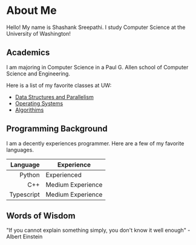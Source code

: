 # About Me

Hello! My name is Shashank Sreepathi. I study Computer Science at the University of Washington!


## Academics

I am majoring in Computer Science in a Paul G. Allen school of Computer Science and Engineering.

Here is a list of my favorite classes at UW:

- [Data Structures and Parallelism](https://courses.cs.washington.edu/courses/cse332/)
- [Operating Systems](https://courses.cs.washington.edu/courses/cse451/)
- [Algorithims](https://courses.cs.washington.edu/courses/cse421/)


## Programming Background

I am a decently experiences programmer. Here are a few of my favorite languages. 

| Language | Experience |
|---------:|------------|
| Python   | Experienced    |
|  C++    | Medium Experience    |
|  Typescript     | Medium Experience       |


## Words of Wisdom

"If you cannot explain something simply, you don't know it well enough" - Albert Einstein
